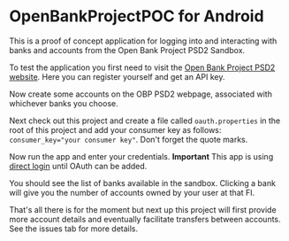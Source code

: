 # OpenBankProjectPOC for Android
This is a proof of concept application for logging into and interacting with banks and accounts from the Open Bank Project PSD2 Sandbox.

To test the application you first need to visit the [Open Bank Project PSD2 website](https://apisandbox.openbankproject.com/index). Here you can register yourself and get an API key.

Now create some accounts on the OBP PSD2 webpage, associated with whichever banks you choose.

Next check out this project and create a file called `oauth.properties` in the root of this project and add your consumer key as follows: `consumer_key="your consumer key"`. Don't forget the quote marks.

Now run the app and enter your credentials. **Important** This app is using [direct login](https://github.com/OpenBankProject/OBP-API/wiki/Direct-Login) until OAuth can be added.

You should see the list of banks available in the sandbox. Clicking a bank will give you the number of accounts owned by your user at that FI.  

That's all there is for the moment but next up this project will first provide more account details and eventually facilitate transfers between accounts. See the issues tab for more details.
